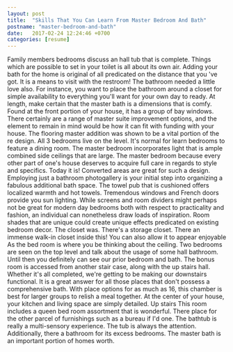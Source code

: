 ```yaml
---
layout: post
title:  "Skills That You Can Learn From Master Bedroom And Bath"
postname: "master-bedroom-and-bath"
date:   2017-02-24 12:24:46 +0700
categories: [resume]
---
```

Family members bedrooms discuss an hall tub that is complete. Things which are possible to set in your toilet is all about its own air. Adding your bath for the home is original of all predicated on the distance that you 've got. It is a means to visit with the restroom! The bathroom needed a little love also. For instance, you want to place the bathroom around a closet for simple availability to everything you'll want for your own day to ready. At length, make certain that the master bath is a dimensions that is comfy. Found at the front portion of your house, it has a group of bay windows. There certainly are a range of master suite improvement options, and the element to remain in mind would be how it can fit with funding with your house. The flooring master addition was shown to be a vital portion of the re design. All 3 bedrooms live on the level. It's normal for learn bedrooms to feature a dining room. The master bedroom incorporates light that is ample combined side ceilings that are large. The master bedroom because every other part of one's house deserves to acquire full care in regards to style and specifics. Today it is! Converted areas are great for such a design. Employing just a bathroom photogallery is your initial step into organizing a fabulous additional bath space. The towel pub that is cushioned offers localized warmth and hot towels. Tremendous windows and French doors provide you sun lighting. While screens and room dividers might perhaps not be great for modern day bedrooms both with respect to practicality and fashion, an individual can nonetheless draw loads of inspiration. Room shades that are unique could create unique effects predicated on existing bedroom decor. The closet was. There's a storage closet. There an immense walk-in closet inside this! You can also allow it to appear enjoyable As the bed room is where you be thinking about the ceiling. Two bedrooms are seen on the top level and talk about the usage of some hall bathroom. Until then you definitely can see our prior bedroom and bath. The bonus room is accessed from another stair case, along with the up stairs hall. Whether it's all completed, we're getting to be making our downstairs functional. It is a great answer for all those places that don't possess a comprehensive bath. With place options for as much as 16, this chamber is best for larger groups to relish a meal together. At the center of your house, your kitchen and living space are simply detailed. Up stairs This room includes a queen bed room assortment that is wonderful. There place for the other parcel of furnishings such as a bureau if I'd one. The bathtub is really a multi-sensory experience. The tub is always the attention. Additionally, there a bathroom for its excess bedrooms. The master bath is an important portion of homes worth.
